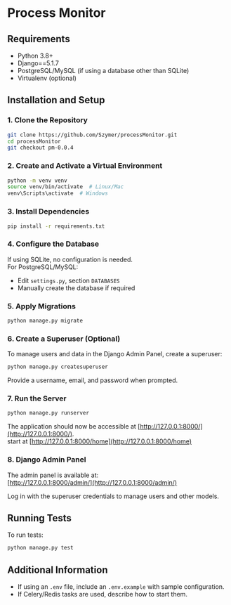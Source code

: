 # Process Monitor  

## Requirements  
- Python 3.8+  
- Django==5.1.7
- PostgreSQL/MySQL (if using a database other than SQLite)  
- Virtualenv (optional)  

## Installation and Setup  

### 1. Clone the Repository  
```bash
git clone https://github.com/Szymer/processMonitor.git
cd processMonitor
git checkout pm-0.0.4
```

### 2. Create and Activate a Virtual Environment  
```bash
python -m venv venv
source venv/bin/activate  # Linux/Mac
venv\Scripts\activate  # Windows
```

### 3. Install Dependencies  
```bash
pip install -r requirements.txt
```

### 4. Configure the Database  
If using SQLite, no configuration is needed.  
For PostgreSQL/MySQL:  
- Edit `settings.py`, section `DATABASES`  
- Manually create the database if required  

### 5. Apply Migrations  
```bash
python manage.py migrate
```

### 6. Create a Superuser (Optional)  
To manage users and data in the Django Admin Panel, create a superuser:  
```bash
python manage.py createsuperuser
```
Provide a username, email, and password when prompted.  

### 7. Run the Server  
```bash
python manage.py runserver
```
The application should now be accessible at [http://127.0.0.1:8000/](http://127.0.0.1:8000/).  
start at [http://127.0.0.1:8000/home](http://127.0.0.1:8000/home)

### 8. Django Admin Panel  
The admin panel is available at:  
[http://127.0.0.1:8000/admin/](http://127.0.0.1:8000/admin/)  

Log in with the superuser credentials to manage users and other models.  

## Running Tests  
To run tests:  
```bash
python manage.py test
```

## Additional Information  
- If using an `.env` file, include an `.env.example` with sample configuration.  
- If Celery/Redis tasks are used, describe how to start them.  
